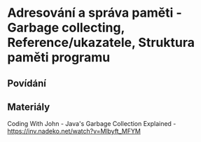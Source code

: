 Adresování a správa paměti - Garbage collecting, Reference/ukazatele, Struktura paměti programu
===

Povídání
---

Materiály
---

Coding With John - Java's Garbage Collection Explained - https://inv.nadeko.net/watch?v=Mlbyft_MFYM
